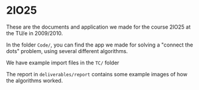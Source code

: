 # 2IO25

These are the documents and application we made for the course 2IO25 at the TU/e in 2009/2010.

In the folder `Code/`, you can find the app we made for solving a "connect the dots" problem, using several different algorithms.

We have example import files in the `TC/` folder

The report in `deliverables/report` contains some example images of how the algorithms worked.
